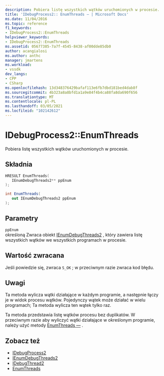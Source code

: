 ```yaml
---
description: Pobiera listę wszystkich wątków uruchomionych w procesie.
title: 'IDebugProcess2:: EnumThreads — | Microsoft Docs'
ms.date: 11/04/2016
ms.topic: reference
f1_keywords:
- IDebugProcess2::EnumThreads
helpviewer_keywords:
- IDebugProcess2::EnumThreads
ms.assetid: 05677385-7a7f-4545-8438-af00dde85db0
author: acangialosi
ms.author: anthc
manager: jmartens
ms.workload:
- vssdk
dev_langs:
- CPP
- CSharp
ms.openlocfilehash: 13d348376429bafaf113e6fb7dbd181bed4dab8f
ms.sourcegitcommit: 4b323a8a8bfd1a1a9e84f4b4ca88fa8da690f656
ms.translationtype: MT
ms.contentlocale: pl-PL
ms.lasthandoff: 03/05/2021
ms.locfileid: "102142612"
---
```

# <a name="idebugprocess2enumthreads"></a>IDebugProcess2::EnumThreads
Pobiera listę wszystkich wątków uruchomionych w procesie.

## <a name="syntax"></a>Składnia

```cpp
HRESULT EnumThreads(
   IEnumDebugThreads2** ppEnum
);
```

```csharp
int EnumThreads(
   out IEnumDebugThreads2 ppEnum
);
```

## <a name="parameters"></a>Parametry
`ppEnum`\
określoną Zwraca obiekt [IEnumDebugThreads2](../../../extensibility/debugger/reference/ienumdebugthreads2.md) , który zawiera listę wszystkich wątków we wszystkich programach w procesie.

## <a name="return-value"></a>Wartość zwracana
 Jeśli powiedzie się, zwraca `S_OK` ; w przeciwnym razie zwraca kod błędu.

## <a name="remarks"></a>Uwagi
 Ta metoda wylicza wątki działające w każdym programie, a następnie łączy je w widok procesu wątków. Pojedynczy wątek może działać w wielu programach; Ta metoda wylicza ten wątek tylko raz.

 Ta metoda przedstawia listę wątków procesu bez duplikatów. W przeciwnym razie aby wyliczyć wątki działające w określonym programie, należy użyć metody [EnumThreads —](../../../extensibility/debugger/reference/idebugprogram2-enumthreads.md) .

## <a name="see-also"></a>Zobacz też
- [IDebugProcess2](../../../extensibility/debugger/reference/idebugprocess2.md)
- [IEnumDebugThreads2](../../../extensibility/debugger/reference/ienumdebugthreads2.md)
- [IDebugThread2](../../../extensibility/debugger/reference/idebugthread2.md)
- [EnumThreads](../../../extensibility/debugger/reference/idebugprogram2-enumthreads.md)
